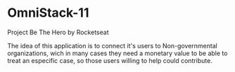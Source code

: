 # OmniStack-11
Project Be The Hero by Rocketseat

The idea of this application is to connect it's users to Non-governmental organizations, wich in many cases they need a monetary value to be able to treat an especific case, so those users willing to help could contribute.
